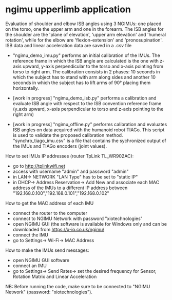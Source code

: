 # ngimu upperlimb application 

Evaluation of shoulder and elbow ISB angles using 3 NGIMUs: one placed on the torso, one the upper arm and one in the forearm.
The ISB angles for the shoulder are the 'plane of elevation', 'upper arm elevation' and 'humeral rotation', while for the elbow are 'flexion-extension' and 'pronosupination'.  
ISB data and linear acceleration data are saved in a .csv file

*  "ngimu_demo_imu.py" performs an initial calibration of the IMUs. The reference frame in which the ISB angle are calculated is
 the one with z-axis upward, y-axis perpendicular to the torso and x-axis pointing from torso to right arm. 
The calibration consists in 2 phases: 10 seconds in which the subject has to stand with arm along sides and another 10 seconds in which the subject has to lift arms of 90° placing them horizontally. 

* [work in progress] "ngimu_demo_isb.py"  performs a calibration and evaluate ISB angle with respect to the ISB convention reference frame (y_axis upward, x-axis perpendicular to torso and z-axis pointing to the right arm)

* [work in progress] "ngimu_offline.py" performs calibration and evaluates ISB angles on data acquired with the humanoid robot TIAGo. This script is used to validate the proposed calibration method. "synchro_tiago_imu.csv" is a file that contains the sychronized output of the IMUs and TIAGo encoders (joint values).

How to set IMUs IP addresses (router TpLink TL_WR902AC):
* go to http://tplinkwifi.net 
* access with username "admin" and password "admin"
* in LAN-> NETWORK "LAN Type" has to be set to "static IP" 
* in DHCP-> Address Reservation-> Add New and associate each MAC address of the IMUs to a different IP address between "192.168.0.100","192.168.0.101","192.168.0.102"

How to get the MAC address of each IMU
* connect the router to the computer
* connect to NGIMU Network with password "xiotechnologies"
* open NGIMU GUI (the software is available for Windows only and can be downloaded from https://x-io.co.uk/ngimu/
* connect the IMU 
* go to Settings-> Wi-Fi-> MAC Address 

How to make the IMUs send messages: 
* open NGIMU GUI  software 
* connect an IMU
* go to Settings-> Send Rates-> set the desired frequency for Sensor, Rotation Matrix and Linear Acceleration 

NB: Before running the code, make sure to be connected to "NGIMU Network" (password: "xiotechnologies").


